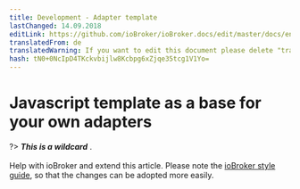 ```yaml
---
title: Development - Adapter template
lastChanged: 14.09.2018
editLink: https://github.com/ioBroker/ioBroker.docs/edit/master/docs/en/dev/adaptertesting.md
translatedFrom: de
translatedWarning: If you want to edit this document please delete "translatedFrom" field, elsewise this document will be translated automatically again
hash: tN0+0NcIpD4TKckvbijlw8Kcbpg6xZjqe35tcg1V1Yo=
---
```

# Javascript template as a base for your own adapters
?> ***This is a wildcard*** . <br><br> Help with ioBroker and extend this article. Please note the [ioBroker style guide](community/styleguidedoc), so that the changes can be adopted more easily.